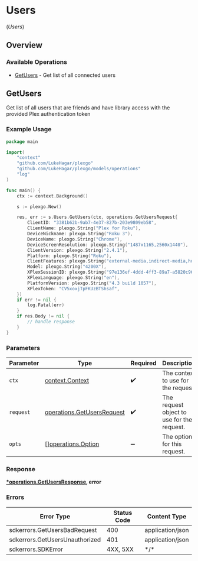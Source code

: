 # Users
(*Users*)

## Overview

### Available Operations

* [GetUsers](#getusers) - Get list of all connected users

## GetUsers

Get list of all users that are friends and have library access with the provided Plex authentication token

### Example Usage

```go
package main

import(
	"context"
	"github.com/LukeHagar/plexgo"
	"github.com/LukeHagar/plexgo/models/operations"
	"log"
)

func main() {
    ctx := context.Background()

    s := plexgo.New()

    res, err := s.Users.GetUsers(ctx, operations.GetUsersRequest{
        ClientID: "3381b62b-9ab7-4e37-827b-203e9809eb58",
        ClientName: plexgo.String("Plex for Roku"),
        DeviceNickname: plexgo.String("Roku 3"),
        DeviceName: plexgo.String("Chrome"),
        DeviceScreenResolution: plexgo.String("1487x1165,2560x1440"),
        ClientVersion: plexgo.String("2.4.1"),
        Platform: plexgo.String("Roku"),
        ClientFeatures: plexgo.String("external-media,indirect-media,hub-style-list"),
        Model: plexgo.String("4200X"),
        XPlexSessionID: plexgo.String("97e136ef-4ddd-4ff3-89a7-a5820c96c2ca"),
        XPlexLanguage: plexgo.String("en"),
        PlatformVersion: plexgo.String("4.3 build 1057"),
        XPlexToken: "CV5xoxjTpFKUzBTShsaf",
    })
    if err != nil {
        log.Fatal(err)
    }
    if res.Body != nil {
        // handle response
    }
}
```

### Parameters

| Parameter                                                                | Type                                                                     | Required                                                                 | Description                                                              |
| ------------------------------------------------------------------------ | ------------------------------------------------------------------------ | ------------------------------------------------------------------------ | ------------------------------------------------------------------------ |
| `ctx`                                                                    | [context.Context](https://pkg.go.dev/context#Context)                    | :heavy_check_mark:                                                       | The context to use for the request.                                      |
| `request`                                                                | [operations.GetUsersRequest](../../models/operations/getusersrequest.md) | :heavy_check_mark:                                                       | The request object to use for the request.                               |
| `opts`                                                                   | [][operations.Option](../../models/operations/option.md)                 | :heavy_minus_sign:                                                       | The options for this request.                                            |

### Response

**[*operations.GetUsersResponse](../../models/operations/getusersresponse.md), error**

### Errors

| Error Type                     | Status Code                    | Content Type                   |
| ------------------------------ | ------------------------------ | ------------------------------ |
| sdkerrors.GetUsersBadRequest   | 400                            | application/json               |
| sdkerrors.GetUsersUnauthorized | 401                            | application/json               |
| sdkerrors.SDKError             | 4XX, 5XX                       | \*/\*                          |